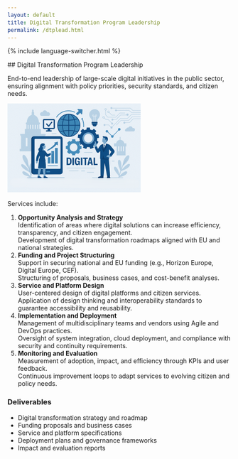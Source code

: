 ```yaml
---
layout: default
title: Digital Transformation Program Leadership
permalink: /dtplead.html
---
```


{% include language-switcher.html %}

<div data-language-section="en" markdown="1">
## Digital Transformation Program Leadership 

End-to-end leadership of large-scale digital initiatives in the public sector, ensuring alignment with policy priorities, security standards, and citizen needs.

![Digital Transformation Program Leadership ](/images/dtlp_small.png)

Services include:

1. **Opportunity Analysis and Strategy**  
   Identification of areas where digital solutions can increase efficiency, transparency, and citizen engagement.  
   Development of digital transformation roadmaps aligned with EU and national strategies.
2. **Funding and Project Structuring**  
   Support in securing national and EU funding (e.g., Horizon Europe, Digital Europe, CEF).  
   Structuring of proposals, business cases, and cost-benefit analyses.
3. **Service and Platform Design**  
   User-centered design of digital platforms and citizen services.  
   Application of design thinking and interoperability standards to guarantee accessibility and reusability.
4. **Implementation and Deployment**  
   Management of multidisciplinary teams and vendors using Agile and DevOps practices.  
   Oversight of system integration, cloud deployment, and compliance with security and continuity requirements.
5. **Monitoring and Evaluation**  
   Measurement of adoption, impact, and efficiency through KPIs and user feedback.  
   Continuous improvement loops to adapt services to evolving citizen and policy needs.

### Deliverables

* Digital transformation strategy and roadmap  
* Funding proposals and business cases  
* Service and platform specifications  
* Deployment plans and governance frameworks  
* Impact and evaluation reports
</div>

<div data-language-section="it" markdown="1" hidden>
## Leadership di programmi di trasformazione digitale 

Coordinamento end-to-end di iniziative digitali su larga scala nel settore pubblico, garantendo allineamento con le priorit&agrave; politiche, gli standard di sicurezza e le esigenze dei cittadini.

![Leadership di programmi di trasformazione digitale](/images/dtlp_small.png)

I servizi includono:

1. **Analisi delle opportunit&agrave; e strategia**  
   Individuazione delle aree in cui le soluzioni digitali possono aumentare efficienza, trasparenza e coinvolgimento dei cittadini.  
   Sviluppo di roadmap di trasformazione digitale allineate con le strategie europee e nazionali.
2. **Finanziamento e strutturazione dei progetti**  
   Supporto per ottenere finanziamenti nazionali ed europei (es. Horizon Europe, Digital Europe, CEF).  
   Strutturazione di proposte, business case e analisi costi-benefici.
3. **Progettazione di servizi e piattaforme**  
   Design centrato sull'utente per piattaforme digitali e servizi ai cittadini.  
   Applicazione di design thinking e standard di interoperabilit&agrave; per garantire accessibilit&agrave; e riuso.
4. **Implementazione e messa in esercizio**  
   Gestione di team multidisciplinari e fornitori con pratiche Agile e DevOps.  
   Supervisione di integrazione dei sistemi, deployment su cloud e conformit&agrave; ai requisiti di sicurezza e continuit&agrave;.
5. **Monitoraggio e valutazione**  
   Misurazione di adozione, impatto ed efficienza tramite KPI e feedback degli utenti.  
   Cicli di miglioramento continuo per adattare i servizi alle esigenze in evoluzione.

### Risultati Deliverabili

* Strategia e roadmap di trasformazione digitale  
* Proposte di finanziamento e business case  
* Specifiche di servizi e piattaforme  
* Piani di deployment e framework di governance  
* Report di impatto e valutazione
</div>
